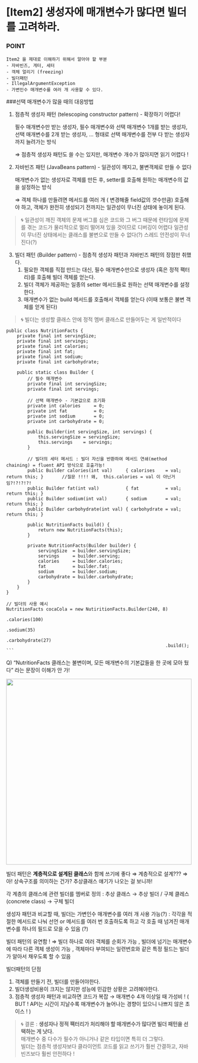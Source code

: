 # [Item2] 생성자에 매개변수가 많다면 빌더를 고려하라.

### POINT
``` 
Item2 을 제대로 이해하기 위해서 알아야 할 부분
- 자바빈즈, 게터, 세터
- 객체 얼리기 (freezing)
- 빌더패턴
- IllegalArgumentException
- 가변인수 매개변수를 여러 개 사용할 수 있다.
```

###선택 매개변수가 많을 때의 대응방법

1. 점층적 생성자 패턴 (telescoping constructor pattern) - 확장하기 어렵다!

   필수 매개변수만 받는 생성자, 필수 매개변수와 선택 매개변수 1개를 받는 생성자, 선택 매개변수를 2개 받는 생성자, ... 형태로 선택 매개변수를 전부 다 받는 생성자까지 늘려가는 방식

   ⇒ 점층적 생성자 패턴도 쓸 수는 있지만, 매개변수 개수가 많아지면 읽기 어렵다 !


2. 자바빈즈 패턴 (JavaBeans pattern) - 일관성이 깨지고, 불변객체로 만들 수 없다

   매개변수가 없는 생성자로 객체를 만든 후, setter를 호출해 원하는 매개변수의 값을 설정하는 방식

   ⇒ 객체 하나를 만들려면 메서드를 여러 개 ( 변경해줄 field값의 갯수만큼) 호출해야 하고, 객체가 완전히 생성되기 전까지는 일관성이 무너진 상태에 놓이게 된다.

>    🌀 일관성이 깨진 객체의 문제
    버그를 심은 코드와 그 버그 때문에 런타임에 문제를 겪는 코드가 물리적으로 멀리 떨어져 있을 것이므로 디버깅이 어렵다
    일관성이 무너진 상태에서는 클래스를 불변으로 만들 수 없다(?) 스레드 안전성이 무너진다(?)


3. 빌더 패턴 (Builder pattern) - 점층적 생성자 패턴과 자바빈즈 패턴의 장점만 취했다.
    1. 필요한 객체를 직접 만드는 대신, 필수 매개변수만으로 생성자 (혹은 정적 팩터리)를 호출해 빌더 객체를 얻는다.
    2. 빌더 객체가 제공하는 일종의 setter 메서드들로 원하는 선택 매개변수를 설정한다.
    3. 매개변수가 없는 build 메서드를 호출해서 객체를 얻는다 (이때 보통은 불변 객체를 얻게 된다)
    
>    🌀 빌더는 생성할 클래스 안에 정적 멤버 클래스로 만들어두는 게 일반적이다

    
    public class NutritionFacts {
    	private final int servingSize;
    	private final int servings;
    	private final int calories;
    	private final int fat;
    	private final int sodium;
    	private final int carbohydrate;
    
    	public static class Builder {
    		// 필수 매개변수
    		private final int servingSize;
    		private final int servings;
    		
    		// 선택 매개변수 - 기본값으로 초기화
    		private int calories     = 0;
    		private int fat          = 0;
    		private int sodium       = 0;
    		private int carbohydrate = 0;
    
    		public Builder(int servingSize, int servings) {
    			this.servingSize = servingSize;
    			this.servings    = servings;
    		}
    
    		// 빌더의 세터 메서드 : 빌더 자신을 반환하여 메서드 연쇄(method chaining) = fluent API 방식으로 호출가능!
    		public Builder calories(int val)     { calorises    = val; return this; }       //질문 !!!! 왜,  this.calories = val 이 아닌거임?!?!?!?!
    		public Builder fat(int val)          { fat          = val; return this; }
    		public Builder sodium(int val)       { sodium       = val; return this; }
    		public Builder carbohydrate(int val) { carbohydrate = val; return this; }
    
    		public NutritionFacts build() {
    			return new NutritionFacts(this);
    		}
    
    		private NutritionFacts(Builder builder) {
    			servingSize  = builder.servingSize;
    			servings     = builder.serving;
    			calories     = builder.calories;
    			fat          = builder.fat;
    			sodium       = builder.sodium;
    			carbohydrate = builder.carbohydrate;
    		}
    	}
    }
    
    // 빌더의 사용 예시
    NutritionFacts cocaCola = new NutiritionFacts.Builder(240, 8)
    															.calories(100)
    															.sodium(35)
    															.carbohydrate(27)
    															.build();
    ```

   Q) “NutritionFacts 클래스는 불변이며, 모든 매개변수의 기본값들을 한 곳에 모아 뒀다”  라는 문장이 이해가 안 가!

   <img src="immutable.png" width="500">


   빌더 패턴은 **계층적으로 설계된 클래스**와 함께 쓰기에 좋다 ⇒ 계층적으로 설계??? ⇒ 아! 상속구조를 의미하는 건가? 추상클래스 얘기가 나오는 걸 보니까!

   각 계층의 클래스에 관련 빌더를 멤버로 정의 : 추상 클래스 → 추상 빌더 / 구체 클레스(concrete class) → 구체 빌더

   생성자 패턴과 비교할 때, 빌더는 가변인수 매개변수를 여러 개 사용 가능(?) : 각각을 적절한 메서드로 나눠 선언 or 메서드를 여러 번 호출하도록 하고 각 호출 때 넘겨진 매개변수를 하나의 필드로 모을 수 있음 (?)

   빌더 패턴의 유연함 ! ⇒ 빌더 하나로 여러 객체를 순회가 가능 , 빌더에 넘기는 매개변수에 따라 다른 객체 생성이 가능 , 객체마다 부여되는 일련번호와 같은 특정 필드는 빌더가 알아서 채우도록 할 수 있음


빌더패턴의 단점

1. 객체를 만들기 전, 빌더를 만들어야한다.
2. 빌더생성비용이 크지는 않지만 성능에 민감한 상황은 고려해야한다.
3. 점층적 생성자 패턴과 비교하면 코드가 복잡 → 매개변수 4개 이상일 때 가성비 ! ( BUT ! API는 시간이 지날수록 매개변수가 늘어나는 경향이 있으니 나쁘지 않은 초이스 ! )


> 🌀 결론  : **생성자나 정적 팩터리가 처리해야 할 매개변수가 많다면 빌더 패턴을 선택하는 게 낫다.**   
매개변수 중 다수가 필수가 아니거나 같은 타입이면 특히 더 그렇다.     
> 빌더는 점층적 생성자보다 클라이언트 코드를 읽고 쓰기가 훨씬 간결하고, 자바빈즈보다 훨씬 안전하다 !
